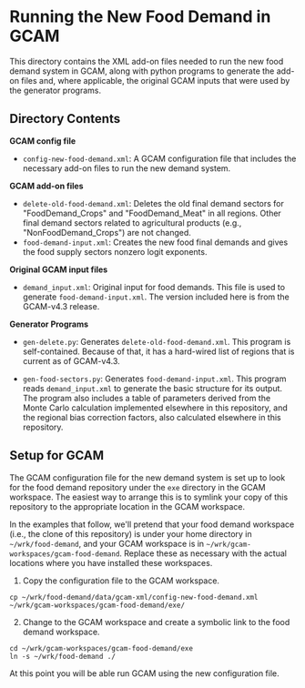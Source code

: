 # Running the New Food Demand in GCAM

This directory contains the XML add-on files needed to run the new
food demand system in GCAM, along with python programs to generate the
add-on files and, where applicable, the original GCAM inputs that were
used by the generator programs.  

## Directory Contents

**GCAM config file**

* `config-new-food-demand.xml`: A GCAM configuration file that includes the
  necessary add-on files to run the new demand system.
  
**GCAM add-on files**

* `delete-old-food-demand.xml`: Deletes the old final demand sectors
  for "FoodDemand_Crops" and "FoodDemand_Meat" in all regions.
  Other final demand sectors related to agricultural products (e.g.,
  "NonFoodDemand_Crops") are not changed.  
* `food-demand-input.xml`: Creates the new food final demands and
  gives the food supply sectors nonzero logit exponents.
  
**Original GCAM input files**

* `demand_input.xml`: Original input for food demands.  This file is
  used to generate `food-demand-input.xml`.  The version included here
  is from the GCAM-v4.3 release.
  
**Generator Programs**

* `gen-delete.py`: Generates `delete-old-food-demand.xml`.  This
  program is self-contained.  Because of that, it has a hard-wired
  list of regions that is current as of GCAM-v4.3.
  
* `gen-food-sectors.py`:  Generates `food-demand-input.xml`.  This
  program reads `demand_input.xml` to generate the basic structure
  for its output.  The program also includes a table of parameters
  derived from the Monte Carlo calculation implemented elsewhere in
  this repository, and the regional bias correction factors, also
  calculated elsewhere in this repository.
  
## Setup for GCAM

The GCAM configuration file for the new demand system is set up to
look for the food demand repository under the `exe` directory in the
GCAM workspace.  The easiest way to arrange this is to symlink your
copy of this repository to the appropriate location in the GCAM
workspace.

In the examples that follow, we'll pretend that your food demand
workspace (i.e., the clone of this repository) is under your home
directory in `~/wrk/food-demand`, and your GCAM workspace is in
`~/wrk/gcam-workspaces/gcam-food-demand`.  Replace these as necessary
with the actual locations where you have installed these workspaces.

1. Copy the configuration file to the GCAM workspace.  
```
cp ~/wrk/food-demand/data/gcam-xml/config-new-food-demand.xml
~/wrk/gcam-workspaces/gcam-food-demand/exe/
```

2. Change to the GCAM workspace and create a symbolic link to the food
   demand workspace.  
```
cd ~/wrk/gcam-workspaces/gcam-food-demand/exe
ln -s ~/wrk/food-demand ./
```

At this point you will be able run GCAM using the new configuration
file.  
  
